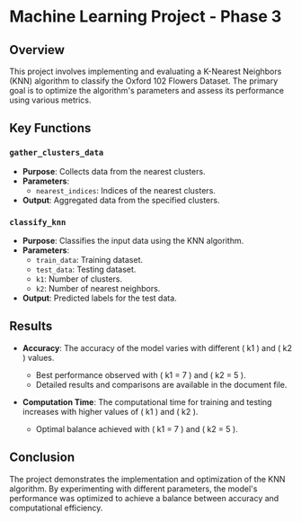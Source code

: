 # Machine Learning Project - Phase 3

## Overview

This project involves implementing and evaluating a K-Nearest Neighbors (KNN) algorithm to classify the Oxford 102 Flowers Dataset. The primary goal is to optimize the algorithm's parameters and assess its performance using various metrics.

## Key Functions

### `gather_clusters_data`

- **Purpose**: Collects data from the nearest clusters.
- **Parameters**:
  - `nearest_indices`: Indices of the nearest clusters.
- **Output**: Aggregated data from the specified clusters.

### `classify_knn`

- **Purpose**: Classifies the input data using the KNN algorithm.
- **Parameters**:
  - `train_data`: Training dataset.
  - `test_data`: Testing dataset.
  - `k1`: Number of clusters.
  - `k2`: Number of nearest neighbors.
- **Output**: Predicted labels for the test data.

## Results

- **Accuracy**: The accuracy of the model varies with different \( k1 \) and \( k2 \) values.
  - Best performance observed with \( k1 = 7 \) and \( k2 = 5 \).
  - Detailed results and comparisons are available in the document file.
 
- **Computation Time**: The computational time for training and testing increases with higher values of \( k1 \) and \( k2 \).
  - Optimal balance achieved with \( k1 = 7 \) and \( k2 = 5 \).

## Conclusion

The project demonstrates the implementation and optimization of the KNN algorithm. By experimenting with different parameters, the model's performance was optimized to achieve a balance between accuracy and computational efficiency.
